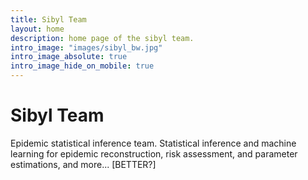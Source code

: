 ```yaml
---
title: Sibyl Team
layout: home
description: home page of the sibyl team. 
intro_image: "images/sibyl_bw.jpg"
intro_image_absolute: true
intro_image_hide_on_mobile: true
---
```


# Sibyl Team

Epidemic statistical inference team. Statistical inference and machine learning for epidemic reconstruction, risk assessment, and parameter estimations, and more... \[BETTER?\]
